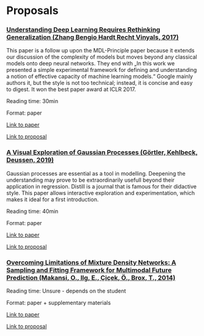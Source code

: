# Proposals

### [Understanding Deep Learning Requires Rethinking Generalization (Zhang Bengio Hardt Recht Vinyals, 2017)](https://arxiv.org/pdf/1611.03530.pdf)

This paper is a follow up upon the MDL-Principle paper because it extends our discussion of the complexity of models but moves beyond any classical models onto deep neural networks. They end with „In this work we presented a simple experimental framework for defining and understanding a notion of effective capacity of machine learning models.“ Google mainly authors it, but the style is not too technical; instead, it is concise and easy to digest. It won the best paper award at ICLR 2017.

Reading time: 30min

Format: paper

[Link to paper](https://arxiv.org/pdf/1611.03530.pdf)

[Link to proposal](proposals/deep-learning-generlization.md)

### [A Visual Exploration of Gaussian Processes (Görtler, Kehlbeck, Deussen, 2019)](https://distill.pub/2019/visual-exploration-gaussian-processes/)

Gaussian processes are essential as a tool in modelling. Deepening the understanding may prove to be extraordinarily usefull beyond their application in regression. Distill is a journal that is famous for their didactive style. This paper allows interactive exploration and experimentation, which makes it ideal for a first introduction.

Reading time: 40min

Format: paper

[Link to paper](https://distill.pub/2019/visual-exploration-gaussian-processes/)

[Link to proposal](proposals/goertler-gaussian-processes.md)

### [Overcoming Limitations of Mixture Density Networks: A Sampling and Fitting Framework for Multimodal Future Prediction (Makansi, O., Ilg, E., Çiçek, Ö., Brox, T., 2014)](https://lmb.informatik.uni-freiburg.de/Publications/2019/MICB19/)

Reading time: Unsure - depends on the student

Format: paper + supplementary materials

[Link to paper](https://lmb.informatik.uni-freiburg.de/Publications/2019/MICB19/)

[Link to proposal](Makansi-2019-limitations-mdns.md)
